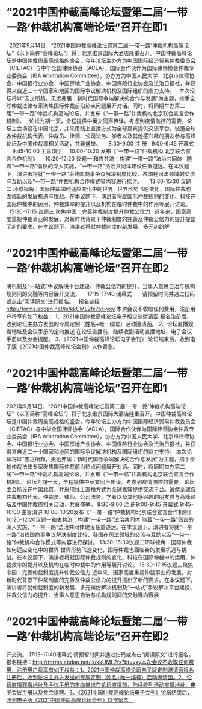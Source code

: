 # “2021中国仲裁高峰论坛暨第二届‘一带一路’仲裁机构高端论坛”召开在即1

 
2021年9月14日，“2021中国仲裁高峰论坛暨第二届‘一带一路’仲裁机构高端论坛”（以下简称“高峰论坛”）将于北京维景国际大酒店隆重召开。中国仲裁高峰论坛是中国仲裁周最高规格的盛会，今年论坛主办方为中国国际经济贸易仲裁委员会（CIETAC）与中华全国律师协会（ACLA），国际合作伙伴为国际律师协会仲裁专业委员会（IBA Arbitration Committee），协办方为中国人民大学、北京市律师协会、中国银行业协会、中国房地产业协会、中国保险行业协会及法治日报社，并获得来自近二十个国家和地区的国际争议解决机构及国际组织的鼎力支持。
 
本次论坛将以“志之所趋，无远弗届：新时代国际争端解决的合作与发展”为主题，携手全球仲裁法律专家聚焦国际仲裁前沿热点问题展开对话。同时，将同期举办第二届“一带一路”仲裁机构高端论坛，并发布《“一带一路”仲裁机构北京联合宣言合作机制》。
 
论坛为期一天，全程提供中英文同声传译。考虑到疫情防控的需要，论坛主会场设在中国北京，并采用线上直播方式为全球嘉宾提供交流平台。诚邀全球各仲裁机构代表、仲裁员、律师、公司法务、学者以及其他感兴趣的朋友参与高峰论坛及中国仲裁周相关活动，共襄盛举。
 
 
8:30-9:00
注 册
 
9:00-9:45
开幕式
 
 
9:45-10:00
主旨演讲
 
 
10:00-10:20
发布《“一带一路”仲裁机构
北京联合宣言合作机制》
 
 
10:20-12:20
议题一
和衷共济：构建“一带一路”法治共同体
 
随着“一带一路”倡议的深入实施，“一带一路”法治共同体建设任重道远。在本议题下，演讲者将就“一带一路”沿线国商事争议解决制度比较、各国在司法领域的交流与互助以及“一带一路”仲裁机构合作模式等内容进行探讨。
 
 
13:30-15:30
议题二
环球视角：国际仲裁如何适应变化中的世界
 
世界形势飞速变化，国际仲裁也面临新的发展机遇与挑战。在本议题下，演讲者将就国际仲裁规则的变化、科技在国际仲裁中的运用、仲裁效率的提升以及机构在临时仲裁中的作用等展开讨论。
 
 
15:30-17:15
议题三
聚焦中国：完善仲裁制度提升仲裁公信力
 
近年来，国家高度重视仲裁事业的发展，对新时代背景下仲裁制度的完善及仲裁公信力的提升提出了新的要求。在本议题下，演讲者将就仲裁制度的新发展、多元纠纷解

# “2021中国仲裁高峰论坛暨第二届‘一带一路’仲裁机构高端论坛”召开在即2

决机制及“一站式”争议解决平台建设、仲裁公信力的提升、当事人意思自治与机构规则间的交融等内容展开交流。
 
 
17:15-17:40
闭幕式
 
 
 
请预留时间并通过扫码或点击“阅读原文”进行报名。
 
报名链接：
http://forms.ebdan.net/ls/kkUML2fs?bt=yxy
本次会议不收取任何费用，注册用户将享有如下权益：
1、2021中国仲裁高峰论坛电子版定制邀请函
报名注册后，收到论坛主办方发出的专属定制（姓名+唯一编号）活动邀请函。
2、论坛直播观看地址及会议手册的定向推送
在论坛直播前，陆续收到活动直播地址、电子会议手册以及参会提醒。
3、《2021中国仲裁高峰论坛电子会刊》
论坛结束后，收到电子版《2021中国仲裁高峰论坛会刊》以作留念。
 


# “2021中国仲裁高峰论坛暨第二届‘一带一路’仲裁机构高端论坛”召开在即1

2021年9月14日，“2021中国仲裁高峰论坛暨第二届‘一带一路’仲裁机构高端论坛”（以下简称“高峰论坛”）将于北京维景国际大酒店隆重召开。中国仲裁高峰论坛是中国仲裁周最高规格的盛会，今年论坛主办方为中国国际经济贸易仲裁委员会（CIETAC）与中华全国律师协会（ACLA），国际合作伙伴为国际律师协会仲裁专业委员会（IBA Arbitration Committee），协办方为中国人民大学、北京市律师协会、中国银行业协会、中国房地产业协会、中国保险行业协会及法治日报社，并获得来自近二十个国家和地区的国际争议解决机构及国际组织的鼎力支持。 本次论坛将以“志之所趋，无远弗届：新时代国际争端解决的合作与发展”为主题，携手全球仲裁法律专家聚焦国际仲裁前沿热点问题展开对话。同时，将同期举办第二届“一带一路”仲裁机构高端论坛，并发布《“一带一路”仲裁机构北京联合宣言合作机制》。 论坛为期一天，全程提供中英文同声传译。考虑到疫情防控的需要，论坛主会场设在中国北京，并采用线上直播方式为全球嘉宾提供交流平台。诚邀全球各仲裁机构代表、仲裁员、律师、公司法务、学者以及其他感兴趣的朋友参与高峰论坛及中国仲裁周相关活动，共襄盛举。 8:30-9:00 注 册9:00-9:45 开幕式 9:45-10:00 主旨演讲 10:00-10:20发布《“一带一路”仲裁机构北京联合宣言合作机制》 10:20-12:20议题一和衷共济：构建“一带一路”法治共同体 随着“一带一路”倡议的深入实施，“一带一路”法治共同体建设任重道远。在本议题下，演讲者将就“一带一路”沿线国商事争议解决制度比较、各国在司法领域的交流与互助以及“一带一路”仲裁机构合作模式等内容进行探讨。 13:30-15:30议题二环球视角：国际仲裁如何适应变化中的世界 世界形势飞速变化，国际仲裁也面临新的发展机遇与挑战。在本议题下，演讲者将就国际仲裁规则的变化、科技在国际仲裁中的运用、仲裁效率的提升以及机构在临时仲裁中的作用等展开讨论。 15:30-17:15议题三聚焦中国：完善仲裁制度提升仲裁公信力 近年来，国家高度重视仲裁事业的发展，对新时代背景下仲裁制度的完善及仲裁公信力的提升提出了新的要求。在本议题下，演讲者将就仲裁制度的新发展、多元纠纷解决机制及“一站式”争议解决平台建设、仲裁公信力的提升、当事人意思自治与机构规则间的交融等内容展

# “2021中国仲裁高峰论坛暨第二届‘一带一路’仲裁机构高端论坛”召开在即2

开交流。 17:15-17:40闭幕式 请预留时间并通过扫码或点击“阅读原文”进行报名。 报名链接：http://forms.ebdan.net/ls/kkUML2fs?bt=yxy本次会议不收取任何费用，注册用户将享有如下权益：1、2021中国仲裁高峰论坛电子版定制邀请函报名注册后，收到论坛主办方发出的专属定制（姓名+唯一编号）活动邀请函。2、论坛直播观看地址及会议手册的定向推送在论坛直播前，陆续收到活动直播地址、电子会议手册以及参会提醒。3、《2021中国仲裁高峰论坛电子会刊》论坛结束后，收到电子版《2021中国仲裁高峰论坛会刊》以作留念。  

